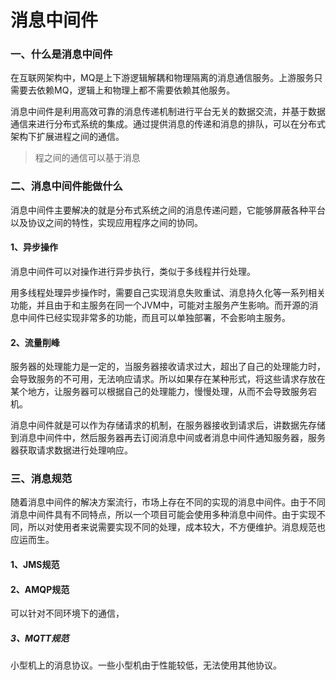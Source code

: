 # 消息中间件

### 一、什么是消息中间件
在互联网架构中，MQ是上下游逻辑解耦和物理隔离的消息通信服务。上游服务只需要去依赖MQ，逻辑上和物理上都不需要依赖其他服务。

消息中间件是利用高效可靠的消息传递机制进行平台无关的数据交流，并基于数据通信来进行分布式系统的集成。通过提供消息的传递和消息的排队，可以在分布式架构下扩展进程之间的通信。

> 程之间的通信可以基于消息

### 二、消息中间件能做什么

消息中间件主要解决的就是分布式系统之间的消息传递问题，它能够屏蔽各种平台以及协议之间的特性，实现应用程序之间的协同。

#### 1、异步操作
消息中间件可以对操作进行异步执行，类似于多线程并行处理。

用多线程处理异步操作时，需要自己实现消息失败重试、消息持久化等一系列相关功能，并且由于和主服务在同一个JVM中，可能对主服务产生影响。而开源的消息中间件已经实现非常多的功能，而且可以单独部署，不会影响主服务。

#### 2、流量削峰
服务器的处理能力是一定的，当服务器接收请求过大，超出了自己的处理能力时，会导致服务的不可用，无法响应请求。所以如果存在某种形式，将这些请求存放在某个地方，让服务器可以根据自己的处理能力，慢慢处理，从而不会导致服务宕机。

消息中间件就是可以作为存储请求的机制，在服务器接收到请求后，讲数据先存储到消息中间件中，然后服务器再去订阅消息中间或者消息中间件通知服务器，服务器获取请求数据进行处理响应。

### 三、消息规范

随着消息中间件的解决方案流行，市场上存在不同的实现的消息中间件。由于不同消息中间件具有不同特点，所以一个项目可能会使用多种消息中间件。由于实现不同，所以对使用者来说需要实现不同的处理，成本较大，不方便维护。消息规范也应运而生。

#### 1、JMS规范


#### 2、AMQP规范

可以针对不同环境下的通信，

##### 3、MQTT规范

小型机上的消息协议。一些小型机由于性能较低，无法使用其他协议。
